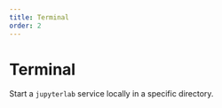 ```yaml
---
title: Terminal
order: 2
---
```


# Terminal

Start a `jupyterlab` service locally in a specific directory.

<code src="../../src/terminal" compact="true"></code>
